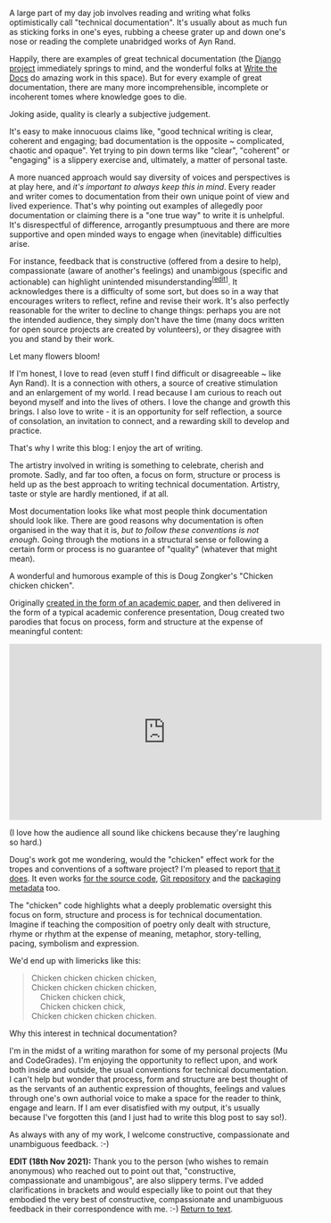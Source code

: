 <!--
.. title: Chicken chicken chicken
.. slug: chicken
.. date: 2021-10-20 17:00:00 UTC+01:00
.. tags: 
.. category: 
.. link: 
.. description: 
.. type: text
.. author: Nicholas H.Tollervey
-->

A large part of my day job involves reading and writing what folks
optimistically call "technical documentation". It's usually about as much
fun as sticking forks in one's eyes, rubbing a cheese grater up and down one's
nose or reading the complete unabridged works of Ayn Rand.

Happily, there are examples of great technical documentation (the
[Django project](https://docs.djangoproject.com/en/3.2/) immediately springs to
mind, and the wonderful folks at
[Write the Docs](https://www.writethedocs.org/) do amazing work in this
space). But for every example of great documentation, there are many more
incomprehensible, incomplete or incoherent tomes where knowledge goes to die.

Joking aside, quality is clearly a subjective judgement.

It's easy to make innocuous claims like, "good technical writing is clear,
coherent and engaging; bad documentation is the opposite ~ complicated, chaotic
and opaque". Yet trying to pin down terms like "clear", "coherent" or
"engaging" is a slippery exercise and, ultimately, a matter of personal taste.

A more nuanced approach would say diversity of voices and perspectives is
at play here, and _it's important to always keep this in mind_. Every reader
and writer comes to documentation from their own unique point of view and lived
experience. That's why pointing out examples of allegedly poor documentation or
claiming there is a "one true way" to write it is unhelpful. It's disrespectful
of difference, arrogantly presumptuous and there are more supportive and open
minded ways to engage when (inevitable) difficulties arise.

For instance, feedback that is constructive (offered from a desire to help),
compassionate (aware of another's feelings) and unambigous (specific and
actionable) can highlight
unintended misunderstanding<sup id="chicken-sup">[<a href="#chicken-edit">edit</a>]</sup>. It acknowledges there is a difficulty of some
sort, but does so in a way that encourages writers to reflect, refine and
revise their work. It's also perfectly reasonable for the writer to decline to
change things: perhaps you are not the intended audience, they simply don't
have the time (many docs written for open source projects are created by
volunteers), or they disagree with you and stand by their work.

Let many flowers bloom!

If I'm honest, I love to read (even stuff I find difficult or disagreeable ~
like Ayn Rand). It is a connection with others, a source of creative
stimulation and an enlargement of my world. I read because I am curious to
reach out beyond myself and into the lives of others. I love the change and
growth this brings. I also love to write - it is an opportunity for self
reflection, a source of consolation, an invitation to connect, and a rewarding
skill to develop and practice.

That's why I write this blog: I enjoy the art of writing.

The artistry involved in writing is something to celebrate,
cherish and promote. Sadly, and far too often, a focus on form, structure or
process is held up as the best approach to writing technical documentation.
Artistry, taste or style are hardly mentioned, if at all.

Most documentation looks like what most people think documentation should look
like. There are good reasons why documentation is often organised in the way
that it is, _but to follow these conventions is not enough_. Going through the
motions in a structural sense or following a certain form or process is no
guarantee of "quality" (whatever that might mean).

A wonderful and humorous example of this is Doug Zongker's "Chicken chicken
chicken".

Originally
[created in the form of an academic paper](https://isotropic.org/papers/chicken.pdf),
and then delivered in the form of a typical academic conference presentation,
Doug created two parodies that focus on process, form and structure at the
expense of meaningful content:

<div class="video-container">
<iframe width="560" height="315" src="https://www.youtube-nocookie.com/embed/yL_-1d9OSdk" title="YouTube video player" frameborder="0" allow="accelerometer; autoplay; clipboard-write; encrypted-media; gyroscope; picture-in-picture" allowfullscreen></iframe>
</div>

(I love how the audience all sound like chickens because they're laughing so
hard.)

Doug's work got me wondering, would the "chicken" effect work for the tropes
and conventions of a software project? I'm pleased to report
[that it does](https://chicken.readthedocs.io/en/latest/). It even works
[for the source code](https://github.com/ntoll/chckn/blob/chicken/chicken.py),
[Git repository](https://github.com/ntoll/chckn) and the
[packaging metadata](https://pypi.org/project/chckn/) too.

The "chicken" code highlights what a deeply problematic oversight this
focus on form, structure and process is for technical documentation. Imagine
if teaching the composition of poetry only dealt with structure, rhyme
or rhythm at the expense of meaning, metaphor, story-telling, pacing, symbolism
and expression.

We'd end up with limericks like this:

<blockquote>
Chicken chicken chicken chicken,<br/>
Chicken chicken chicken chicken,<br/>
&nbsp;&nbsp;&nbsp;&nbsp;Chicken chicken chick,<br/>
&nbsp;&nbsp;&nbsp;&nbsp;Chicken chicken chick,<br/>
Chicken chicken chicken chicken.
</blockquote>

Why this interest in technical documentation?

I'm in the midst of a writing marathon for some of my personal projects (Mu and
CodeGrades). I'm enjoying the opportunity to reflect upon, and work both inside
and outside, the usual conventions for technical documentation. I can't help
but wonder that process, form and structure are best thought of as the servants
of an authentic expression of thoughts, feelings and values through one's own
authorial voice to make a space for the reader to think, engage and learn. If I
am ever disatisfied with my output, it's usually because I've forgotten this
(and I just had to write this blog post to say so!).

As always with any of my work, I welcome constructive, compassionate and
unambiguous feedback. :-)

<p id="chicken-edit"><strong>EDIT (18th Nov 2021):</strong> Thank you to the
person (who wishes
to remain anonymous) who reached out to point out that, "constructive,
compassionate and unambigous", are also slippery terms. I've added
clarifications in brackets and would especially like to point out that they
embodied the very best of constructive, compassionate and unambiguous
feedback in their correspondence with me. :-)
<a href="#chicken-sup">Return to text</a>.</p>
